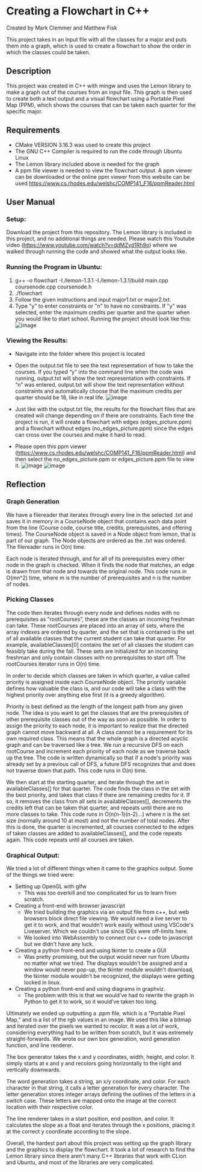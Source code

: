 # Creating a Flowchart in C++
Created by Mark Clemmer and Matthew Fisk

This project takes in an input file with all the classes for a major and puts them into a graph, which is used to create a flowchart to show the order in which the classes could be taken.

## Description
This project was created in C++ with mingw and uses the Lemon library to make a graph out of the courses from an input file. This graph is then used to create both a text output and a visual flowchart using a Portable Pixel Map (PPM), which shows the courses that can be taken each quarter for the specific major.

## Requirements
- CMake VERSION 3.16.3 was used to create this project
- The GNU C++ Compiler is required to run the code through Ubuntu Linux 
- The Lemon library included above is needed for the graph
- A ppm file viewer is needed to view the flowchart output. A ppm viewer can be downloaded or the online ppm viewer from this website can be used https://www.cs.rhodes.edu/welshc/COMP141_F16/ppmReader.html

## User Manual
### Setup:
Download the project from this repository. The Lemon library is included in this project, and no additional things are needed.
Please watch this Youtube video (https://www.youtube.com/watch?v=ddMZyd1Rh9o) where we walked through running the code and showed what the  output looks like.
### Running the Program in Ubuntu:
1) g++ -o flowchart -I./lemon-1.3.1 -I./lemon-1.3.1/build main.cpp coursenode.cpp coursenode.h
2) ./flowchart
3) Follow the given instructions and input major1.txt or major2.txt.
4) Type "y" to enter constraints or "n" to have no constraints. If "y" was selected, enter the maximum credits per quarter and the quarter when you would like to start school.
Running the project should look like this:
![image](https://user-images.githubusercontent.com/94164990/226270211-c14c3b6e-0957-47ea-be09-73f85dac6ccc.png)

### Viewing the Results:
- Navigate into the folder where this project is located
- Open the output.txt file to see the text representation of how to take the courses. If you typed “y” into the command line when the code was running, output.txt will show the text representation with constraints. If “n” was entered, output.txt will show the text representation without constraints and automatically choose that the maximum credits per quarter should be 18, like in real life.
![image](https://user-images.githubusercontent.com/94164990/226266583-35ca4be2-82e8-44f1-9fad-9184ca807e50.png)

- Just like with the output.txt file, the results for the flowchart files that are created will change depending on if there are constraints. Each time the project is run, it will create a flowchart with edges (edges_picture.ppm) and a flowchart without edges (no_edges_picture.ppm) since the edges can cross over the courses and make it hard to read.
- Please open this ppm viewer (https://www.cs.rhodes.edu/welshc/COMP141_F16/ppmReader.html) and then select the no_edges_picture.ppm or edges_picture.ppm file to view it.
![image](https://user-images.githubusercontent.com/94164990/226267737-f931db2f-7bdb-4845-8a53-0cddae4bcf05.png)
![image](https://user-images.githubusercontent.com/94164990/226267829-e38245f8-586e-46b6-a1dd-d724316fd025.png)

## Reflection
### Graph Generation

We have a filereader that iterates through every line in the selected .txt and saves it in memory in a CourseNode object that contains each data point from the line (Course code, course title, credits, prerequisites, and offering times). The CourseNode object is saved in a Node object from lemon, that is part of our graph. The Node objects are ordered as the .txt was ordered. The filereader runs in O(n) time.

Each node is iterated through, and for all of its prerequisites every other node in the graph is checked. When it finds the node that matches, an edge is drawn from that node and towards the original node. This code runs in O(mn^2) time, where m is the number of prerequisites and n is the number of nodes.

### Picking Classes
The code then iterates through every node and defines nodes with no prerequisites as “rootCourses”, these are the classes an incoming freshman can take. These rootCourses are placed into an array of sets, where the array indexes are ordered by quarter, and the set that is contained is the set of all available classes that the current student can take that quarter. For example, availableClasses[0] contains the set of all classes the student can feasibly take during the fall. These sets are initialized for an incoming freshman and only contain classes with no prerequisites to start off. The rootCourses iterator runs in O(n) time.

In order to decide which classes are taken in which quarter, a value called priority is assigned inside each CourseNode object. The priority variable defines how valuable the class is, and our code will take a class with the highest priority over anything else first (it is a greedy algorithm).

Priority is best defined as the length of the longest path from any given node. The idea is you want to get the classes that are the prerequisites of other prerequisite classes out of the way as soon as possible. In order to assign the priority to each node, it is important to realize that the directed graph cannot move backward at all. A class cannot be a requirement for its own required class. This means that the whole graph is a directed acyclic graph and can be traversed like a tree. We run a recursive DFS on each rootCourse and increment each priority of each node as we traverse back up the tree. The code is written dynamically so that if a node's priority was already set by a previous call of DFS, a future DFS recognizes that and does not traverse down that path. This code runs in O(n) time.

We then start at the starting quarter, and iterate through the set in availableClasses[] for that quarter. The code finds the class in the set with the best priority, and takes that class if there are remaining credits for it. If so, it removes the class from all sets in availableClasses[], decrements the credits left that can be taken that quarter, and repeats until there are no more classes to take. This code runs in O(n(n-1)(n-2)...) where n is the set size (normally around 10 at most) and not the number of total nodes. After this is done, the quarter is incremented, all courses connected to the edges of taken classes are added to availableClasses[], and the code repeats again. This code repeats until all courses are taken.

### Graphical Output:
We tried a lot of different things when it came to the graphics output. Some of the things we tried were:
- Setting up OpenGL with glfw
  - This was too overkill and too complicated for us to learn from scratch.
- Creating a front-end with browser javascript
  - We tried building the graphics via an output file from c++, but web browsers block direct file viewing. We would need a live server to get it to work, and that wouldn't work easily without using VSCode's Liveserver. Which we couldn't use since IDEs were off-limits here.
  - We looked into WebAssembly to connect our c++ code to javascript but we didn't have any luck.
- Creating a python front-end and using tkinter to create a GUI
  - Was pretty promising, but the output would never run from Ubuntu no matter what we tried. The displays wouldn't be assigned and a window would never pop-up, the tkinter module wouldn't download, the tkinter module wouldn't be recognized, the displays were getting locked in linux.
- Creating a python front-end and using diagrams in graphviz.
  - The problem with this is that we would’ve had to rewrite the graph in Python to get it to work, so it would’ve taken too long.

Ultimately we ended up outputting a .ppm file, which is a "Portable Pixel Map," and is a list of the rgb values in an image. We used this like a bitmap and iterated over the pixels we wanted to recolor. It was a lot of work, considering everything had to be written from scratch, but it was extremely straight-forwards. We wrote our own box generation, word generation function, and line renderer.

The box generator takes the x and y coordinates, width, height, and color. It simply starts at x and y and recolors going horizontally to the right and vertically downwards.

The word generation takes a string, an x/y coordinate, and color. For each character in that string, it calls a letter generation for every character. The letter generation stores integer arrays defining the outlines of the letters in a switch case. These letters are mapped onto the image at the correct location with their respective color.

The line renderer takes in a start position, end position, and color. It calculates the slope as a float and iterates through the x positions, placing it at the correct y coordinate according to the slope.

Overall, the hardest part about this project was setting up the graph library and the graphics to display the flowchart. It took a lot of research to find the Lemon library since there aren’t many C++ libraries that work with CLion and Ubuntu, and most of the libraries are very complicated.

